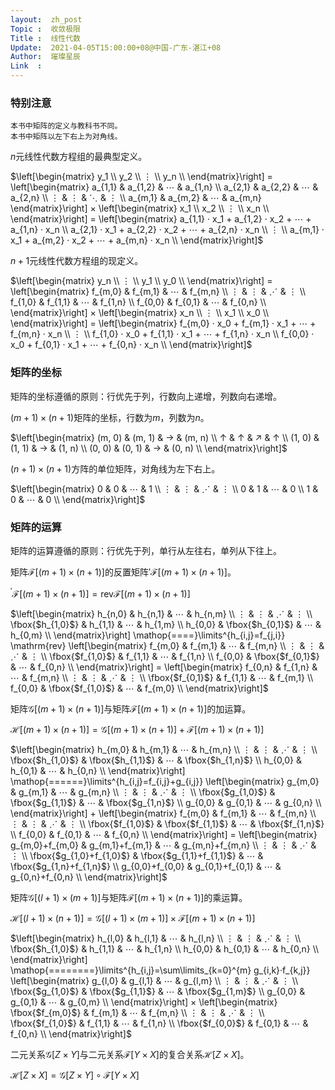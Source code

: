 ```yaml
---
layout:  zh_post
Topic :  收敛极限
Title :  线性代数
Update:  2021-04-05T15:00:00+08@中国-广东-湛江+08
Author:  璀璨星辰
Link  :
---
```


### 特别注意

```
本书中矩阵的定义与教科书不同。
本书中矩阵以左下右上为对角线。
```

$n$元线性代数方程组的最典型定义。

$\left[\begin{matrix}
y_1 \\
y_2 \\
⋮ \\
y_n \\
\end{matrix}\right] = \left[\begin{matrix}
a_{1,1} & a_{1,2} & ⋯ & a_{1,n} \\
a_{2,1} & a_{2,2} & ⋯ & a_{2,n} \\
⋮ & ⋮ & ⋱ & ⋮ \\
a_{m,1} & a_{m,2} & ⋯ & a_{m,n}
\end{matrix}\right] × \left[\begin{matrix}
x_1 \\
x_2 \\
⋮ \\
x_n \\
\end{matrix}\right] = \left[\begin{matrix}
a_{1,1} · x_1 + a_{1,2} · x_2 + ⋯ + a_{1,n} · x_n \\
a_{2,1} · x_1 + a_{2,2} · x_2 + ⋯ + a_{2,n} · x_n \\
⋮ \\
a_{m,1} · x_1 + a_{m,2} · x_2 + ⋯ + a_{m,n} · x_n \\
\end{matrix}\right]$

$n + 1$元线性代数方程组的现定义。

$\left[\begin{matrix}
y_n \\
⋮ \\
y_1 \\
y_0 \\
\end{matrix}\right] = \left[\begin{matrix}
f_{m,0} & f_{m,1} & ⋯ & f_{m,n} \\
⋮ & ⋮ & ⋰ & ⋮ \\
f_{1,0} & f_{1,1} & ⋯ & f_{1,n} \\
f_{0,0} & f_{0,1} & ⋯ & f_{0,n} \\
\end{matrix}\right] × \left[\begin{matrix}
x_n \\
⋮ \\
x_1 \\
x_0 \\
\end{matrix}\right] = \left[\begin{matrix}
f_{m,0} · x_0 + f_{m,1} · x_1 + ⋯ + f_{m,n} · x_n \\
⋮ \\
f_{1,0} · x_0 + f_{1,1} · x_1 + ⋯ + f_{1,n} · x_n \\
f_{0,0} · x_0 + f_{0,1} · x_1 + ⋯ + f_{0,n} · x_n \\
\end{matrix}\right]$

### 矩阵的坐标

矩阵的坐标遵循的原则：行优先于列，行数向上递增，列数向右递增。

$(m + 1) × (n + 1)$矩阵的坐标，行数为$m$，列数为$n$。

$\left[\begin{matrix}
(m, 0) & (m, 1) & → & (m, n) \\
↑ & ↑ & ↗ & ↑ \\
(1, 0) & (1, 1) & → & (1, n) \\
(0, 0) & (0, 1) & → & (0, n) \\
\end{matrix}\right]$

$(n + 1) × (n + 1)$方阵的单位矩阵，对角线为左下右上。

$\left[\begin{matrix}
0 & 0 & ⋯ & 1 \\
⋮ & ⋮ & ⋰ & ⋮ \\
0 & 1 & ⋯ & 0 \\
1 & 0 & ⋯ & 0 \\
\end{matrix}\right]$

### 矩阵的运算

矩阵的运算遵循的原则：行优先于列，单行从左往右，单列从下往上。

矩阵$\mathcal{F}[(m + 1) × (n + 1)]$的反置矩阵${'}\mathcal{F}[(m + 1) × (n + 1)]$。

${^{'}}\mathcal{F}[(m + 1) × (n + 1)] = \mathrm{rev} \mathcal{F}[(m + 1) × (n + 1)]$

$\left[\begin{matrix}
h_{n,0} & h_{n,1} & ⋯ & h_{n,m} \\
⋮ & ⋮ & ⋰ & ⋮ \\
\fbox{$h_{1,0}$} & h_{1,1} & ⋯ & h_{1,m} \\
h_{0,0} & \fbox{$h_{0,1}$} & ⋯ & h_{0,m} \\
\end{matrix}\right] \mathop{====}\limits^{h_{i,j}=f_{j,i}} \mathrm{rev} \left[\begin{matrix}
f_{m,0} & f_{m,1} & ⋯ & f_{m,n} \\
⋮ & ⋮ & ⋰ & ⋮ \\
\fbox{$f_{1,0}$} & f_{1,1} & ⋯ & f_{1,n} \\
f_{0,0} & \fbox{$f_{0,1}$} & ⋯ & f_{0,n} \\
\end{matrix}\right] = \left[\begin{matrix}
f_{0,n} & f_{1,n} & ⋯ & f_{m,n} \\
⋮ & ⋮ & ⋰ & ⋮ \\
\fbox{$f_{0,1}$} & f_{1,1} & ⋯ & f_{m,1} \\
f_{0,0} & \fbox{$f_{1,0}$} & ⋯ & f_{m,0} \\
\end{matrix}\right]$

矩阵$\mathcal{G}[(m + 1) × (n + 1)]$与矩阵$\mathcal{F}[(m + 1) × (n + 1)]$的加运算。

$\mathcal{H}[(m +1) × (n + 1)] = \mathcal{G}[(m + 1) × (n + 1)] + \mathcal{F}[(m + 1) × (n + 1)]$

$\left[\begin{matrix}
h_{m,0} & h_{m,1} & ⋯ & h_{m,n} \\
⋮ & ⋮ & ⋰ & ⋮ \\
\fbox{$h_{1,0}$} & \fbox{$h_{1,1}$} & ⋯ & \fbox{$h_{1,n}$} \\
h_{0,0} & h_{0,1} & ⋯ & h_{0,n} \\
\end{matrix}\right] \mathop{======}\limits^{h_{i,j}=f_{i,j}+g_{i,j}} \left[\begin{matrix}
g_{m,0} & g_{m,1} & ⋯ & g_{m,n} \\
⋮ & ⋮ & ⋰ & ⋮ \\
\fbox{$g_{1,0}$} & \fbox{$g_{1,1}$} & ⋯ & \fbox{$g_{1,n}$} \\
g_{0,0} & g_{0,1} & ⋯ & g_{0,n} \\
\end{matrix}\right] + \left[\begin{matrix}
f_{m,0} & f_{m,1} & ⋯ & f_{m,n} \\
⋮ & ⋮ & ⋰ & ⋮ \\
\fbox{$f_{1,0}$} & \fbox{$f_{1,1}$} & ⋯ & \fbox{$f_{1,n}$} \\
f_{0,0} & f_{0,1} & ⋯ & f_{0,n} \\
\end{matrix}\right] = \left[\begin{matrix}
g_{m,0}+f_{m,0} & g_{m,1}+f_{m,1} & ⋯ & g_{m,n}+f_{m,n} \\
⋮ & ⋮ & ⋰ & ⋮ \\
\fbox{$g_{1,0}+f_{1,0}$} & \fbox{$g_{1,1}+f_{1,1}$} & ⋯ & \fbox{$g_{1,n}+f_{1,n}$} \\
g_{0,0}+f_{0,0} & g_{0,1}+f_{0,1} & ⋯ & g_{0,n}+f_{0,n} \\
\end{matrix}\right]$

矩阵$\mathcal{G}[(l + 1) × (m + 1)]$与矩阵$\mathcal{F}[(m + 1) × (n + 1)]$的乘运算。

$\mathcal{H}[(l +1) × (n + 1)] = \mathcal{G}[(l + 1) × (m + 1)] × \mathcal{F}[(m + 1) × (n + 1)]$

$\left[\begin{matrix}
h_{l,0} & h_{l,1} & ⋯ & h_{l,n} \\
⋮ & ⋮ & ⋰ & ⋮ \\
\fbox{$h_{1,0}$} & h_{1,1} & ⋯ & h_{1,n} \\
h_{0,0} & h_{0,1} & ⋯ & h_{0,n} \\
\end{matrix}\right] \mathop{========}\limits^{h_{i,j}=\sum\limits_{k=0}^{m} g_{i,k}·f_{k,j}} \left[\begin{matrix}
g_{l,0} & g_{l,1} & ⋯ & g_{l,m} \\
⋮ & ⋮ & ⋰ & ⋮ \\
\fbox{$g_{1,0}$} & \fbox{$g_{1,1}$} & ⋯ & \fbox{$g_{1,m}$} \\
g_{0,0} & g_{0,1} & ⋯ & g_{0,m} \\
\end{matrix}\right] × \left[\begin{matrix}
\fbox{$f_{m,0}$} & f_{m,1} & ⋯ & f_{m,n} \\
⋮ & ⋮ & ⋰ & ⋮ \\
\fbox{$f_{1,0}$} & f_{1,1} & ⋯ & f_{1,n} \\
\fbox{$f_{0,0}$} & f_{0,1} & ⋯ & f_{0,n} \\
\end{matrix}\right]$

二元关系$\mathcal{G}[Z × Y]$与二元关系$\mathcal{F}[Y × X]$的复合关系$\mathcal{H}[Z × X]$。

$\mathcal{H}[Z × X] = \mathcal{G}[Z × Y] ∘ \mathcal{F}[Y × X]$

